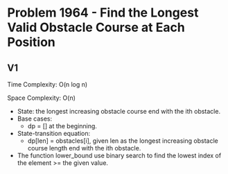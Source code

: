 # Problem 1964 - Find the Longest Valid Obstacle Course at Each Position

## V1

Time Complexity: O(n log n)

Space Complexity: O(n)

- State: the longest increasing obstacle course end with the ith obstacle.
- Base cases:
    - dp = [] at the beginning.
- State-transition equation:
    - dp[len] = obstacles[i], given len as the longest increasing obstacle course length end with the ith obstacle.
- The function lower_bound use binary search to find the lowest index of the element >= the given value.
